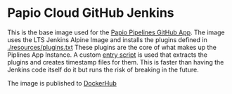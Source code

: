 # Papio Cloud GitHub Jenkins

This is the base image used for the [Papio Pipelines GitHub App](https://github.com/marketplace/papio-pipelines). 
The image uses the LTS Jenkins Alpine Image and installs the plugins defined in [./resources/plugins.txt]() 
These plugins are the core of what makes up the Piplines App Instance. A custom [entry script](./resources/entrypoint.sh) is used that extracts the plugins and creates timestamp files for them.
This is faster than having the Jenkins code itself do it but runs the risk of breaking in the 
future.

The image is published
to [DockerHub](https://hub.docker.com/r/papiocloudsoftware/github-jenkins)
